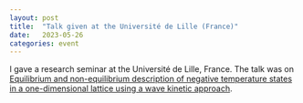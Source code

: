 ```yaml
---
layout: post
title:  "Talk given at the Université de Lille (France)"
date:   2023-05-26
categories: event
---
```


I gave a research seminar at the Université de Lille, France. The talk was on [Equilibrium and non-equilibrium description of negative temperature states in a one-dimensional lattice using a wave kinetic approach](/research/assets/slides/230526_Lille.pdf).


